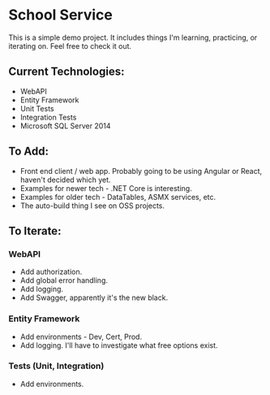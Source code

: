 # School Service

This is a simple demo project. It includes things I'm learning, practicing, or iterating on. Feel free to check it out.

## Current Technologies:

- WebAPI
- Entity Framework
- Unit Tests
- Integration Tests
- Microsoft SQL Server 2014

## To Add:

- Front end client / web app. Probably going to be using Angular or React, haven't decided which yet.
- Examples for newer tech - .NET Core is interesting.
- Examples for older tech - DataTables, ASMX services, etc.
- The auto-build thing I see on OSS projects.

## To Iterate:

### WebAPI

- Add authorization.
- Add global error handling.
- Add logging.
- Add Swagger, apparently it's the new black.

### Entity Framework

- Add environments - Dev, Cert, Prod.
- Add logging. I'll have to investigate what free options exist.

### Tests (Unit, Integration)

- Add environments.